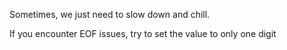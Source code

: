 Sometimes, we just need to slow down and chill.

If you encounter EOF issues, try to set the value to only one digit
